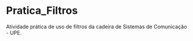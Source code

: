 # Pratica_Filtros

Atividade prática de uso de filtros da cadeira de Sistemas de Comunicação - UPE.
